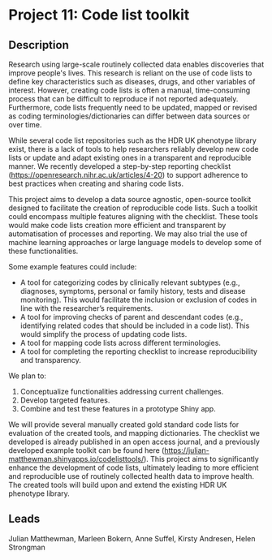 # Project 11: Code list toolkit

## Description

Research using large-scale routinely collected data enables discoveries that improve people's lives. This research is reliant on the use of code lists to define key characteristics such as diseases, drugs, and other variables of interest. However, creating code lists is often a manual, time-consuming process that can be difficult to reproduce if not reported adequately. Furthermore, code lists frequently need to be updated, mapped or revised as coding terminologies/dictionaries can differ between data sources or over time.

While several code list repositories such as the HDR UK phenotype library exist, there is a lack of tools to help researchers reliably develop new code lists or update and adapt existing ones in a transparent and reproducible manner. We recently developed a step-by-step reporting checklist (https://openresearch.nihr.ac.uk/articles/4-20) to support adherence to best practices when creating and sharing code lists.

This project aims to develop a data source agnostic, open-source toolkit designed to facilitate the creation of reproducible code lists. Such a toolkit could encompass multiple features aligning with the checklist. These tools would make code lists creation more efficient and transparent by automatisation of processes and reporting. We may also trial the use of machine learning approaches or large language models to develop some of these functionalities.

Some example features could include:
* A tool for categorizing codes by clinically relevant subtypes (e.g., diagnoses, symptoms, personal or family history, tests and disease monitoring). This would facilitate the inclusion or exclusion of codes in line with the researcher’s requirements.
* A tool for improving checks of parent and descendant codes (e.g., identifying related codes that should be included in a code list). This would simplify the process of updating code lists.
* A tool for mapping code lists across different terminologies.
* A tool for completing the reporting checklist to increase reproducibility and transparency.

We plan to:
1. Conceptualize functionalities addressing current challenges.
2. Develop targeted features.
3. Combine and test these features in a prototype Shiny app. 

We will provide several manually created gold standard code lists for evaluation of the created tools, and mapping dictionaries. The checklist we developed is already published in an open access journal, and a previously developed example toolkit can be found here (https://julian-matthewman.shinyapps.io/codelisttools/).  This project aims to significantly enhance the development of code lists, ultimately leading to more efficient and reproducible use of routinely collected health data to improve health. The created tools will build upon and extend the existing HDR UK phenotype library.

## Leads

Julian Matthewman, Marleen Bokern, Anne Suffel, Kirsty Andresen, Helen Strongman
